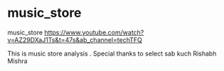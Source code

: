 # music_store
music_store
https://www.youtube.com/watch?v=AZ29DXaJ1Ts&t=47s&ab_channel=techTFQ

This is music store analysis .
Special thanks to 
select sab kuch 
Rishabh Mishra  
